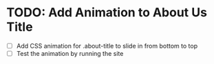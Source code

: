 # TODO: Add Animation to About Us Title

- [ ] Add CSS animation for .about-title to slide in from bottom to top
- [ ] Test the animation by running the site
